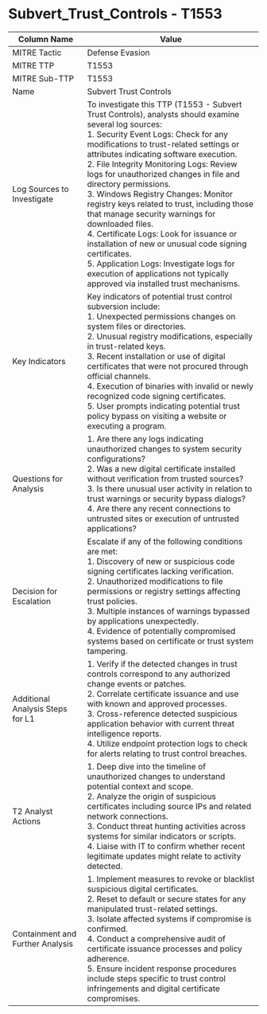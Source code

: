 # Subvert_Trust_Controls - T1553

| Column Name | Value |
|-------------|-------|
| MITRE Tactic | Defense Evasion |
| MITRE TTP | T1553 |
| MITRE Sub-TTP | T1553 |
| Name | Subvert Trust Controls |
| Log Sources to Investigate | To investigate this TTP (T1553 - Subvert Trust Controls), analysts should examine several log sources: <br>1. Security Event Logs: Check for any modifications to trust-related settings or attributes indicating software execution. <br>2. File Integrity Monitoring Logs: Review logs for unauthorized changes in file and directory permissions. <br>3. Windows Registry Changes: Monitor registry keys related to trust, including those that manage security warnings for downloaded files. <br>4. Certificate Logs: Look for issuance or installation of new or unusual code signing certificates. <br>5. Application Logs: Investigate logs for execution of applications not typically approved via installed trust mechanisms. |
| Key Indicators | Key indicators of potential trust control subversion include: <br>1. Unexpected permissions changes on system files or directories. <br>2. Unusual registry modifications, especially in trust-related keys. <br>3. Recent installation or use of digital certificates that were not procured through official channels. <br>4. Execution of binaries with invalid or newly recognized code signing certificates. <br>5. User prompts indicating potential trust policy bypass on visiting a website or executing a program. |
| Questions for Analysis | 1. Are there any logs indicating unauthorized changes to system security configurations?<br>2. Was a new digital certificate installed without verification from trusted sources?<br>3. Is there unusual user activity in relation to trust warnings or security bypass dialogs?<br>4. Are there any recent connections to untrusted sites or execution of untrusted applications? |
| Decision for Escalation | Escalate if any of the following conditions are met: <br>1. Discovery of new or suspicious code signing certificates lacking verification.<br>2. Unauthorized modifications to file permissions or registry settings affecting trust policies.<br>3. Multiple instances of warnings bypassed by applications unexpectedly.<br>4. Evidence of potentially compromised systems based on certificate or trust system tampering. |
| Additional Analysis Steps for L1 | 1. Verify if the detected changes in trust controls correspond to any authorized change events or patches.<br>2. Correlate certificate issuance and use with known and approved processes.<br>3. Cross-reference detected suspicious application behavior with current threat intelligence reports.<br>4. Utilize endpoint protection logs to check for alerts relating to trust control breaches. |
| T2 Analyst Actions | 1. Deep dive into the timeline of unauthorized changes to understand potential context and scope.<br>2. Analyze the origin of suspicious certificates including source IPs and related network connections.<br>3. Conduct threat hunting activities across systems for similar indicators or scripts.<br>4. Liaise with IT to confirm whether recent legitimate updates might relate to activity detected. |
| Containment and Further Analysis | 1. Implement measures to revoke or blacklist suspicious digital certificates.<br>2. Reset to default or secure states for any manipulated trust-related settings.<br>3. Isolate affected systems if compromise is confirmed.<br>4. Conduct a comprehensive audit of certificate issuance processes and policy adherence. <br>5. Ensure incident response procedures include steps specific to trust control infringements and digital certificate compromises. |
